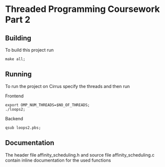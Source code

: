 
# Threaded Programming Coursework Part 2

## Building

To build this project run

```
make all;
```

## Running

To run the project on Cirrus specify the threads and then run

Frontend

```
export OMP_NUM_THREADS=$NO_OF_THREADS;
./loops2;
```

Backend

```
qsub loops2.pbs;
```

## Documentation

The header file affinity_scheduling.h and source file affinity_scheduling.c contain inline documentation for the used functions
